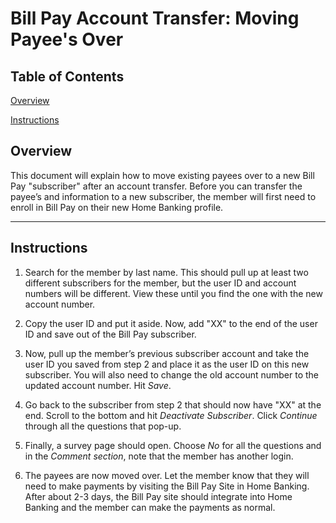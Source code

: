 # Bill Pay Account Transfer: Moving Payee's Over
## Table of Contents
[Overview](#overview)

[Instructions](#instructions)

## Overview
This document will explain how to move existing payees over to a new Bill Pay "subscriber" after an account transfer. Before you can transfer the payee’s and information to a new subscriber, the member will first need to enroll in Bill Pay on their new Home Banking profile.

---

## Instructions
1. Search for the member by last name. This should pull up at least two different subscribers for the member, but the user ID and account numbers will be different. View these until you find the one with the new account number.

2. Copy the user ID and put it aside. Now, add "XX" to the end of the user ID and save out of the Bill Pay subscriber. 

3. Now, pull up the member’s previous subscriber account and take the user ID you saved from step 2 and place it as the user ID on this new subscriber. You will also need to change the old account number to the updated account number. Hit *Save*.

4. Go back to the subscriber from step 2 that should now have "XX" at the end. Scroll to the bottom and hit *Deactivate Subscriber*. Click *Continue* through all the questions that pop-up.

5. Finally, a survey page should open. Choose *No* for all the questions and in the *Comment section*, note that the member has another login.

6. The payees are now moved over. Let the member know that they will need to make payments by visiting the Bill Pay Site in Home Banking. After about 2-3 days, the Bill Pay site should integrate into Home Banking and the member can make the payments as normal.